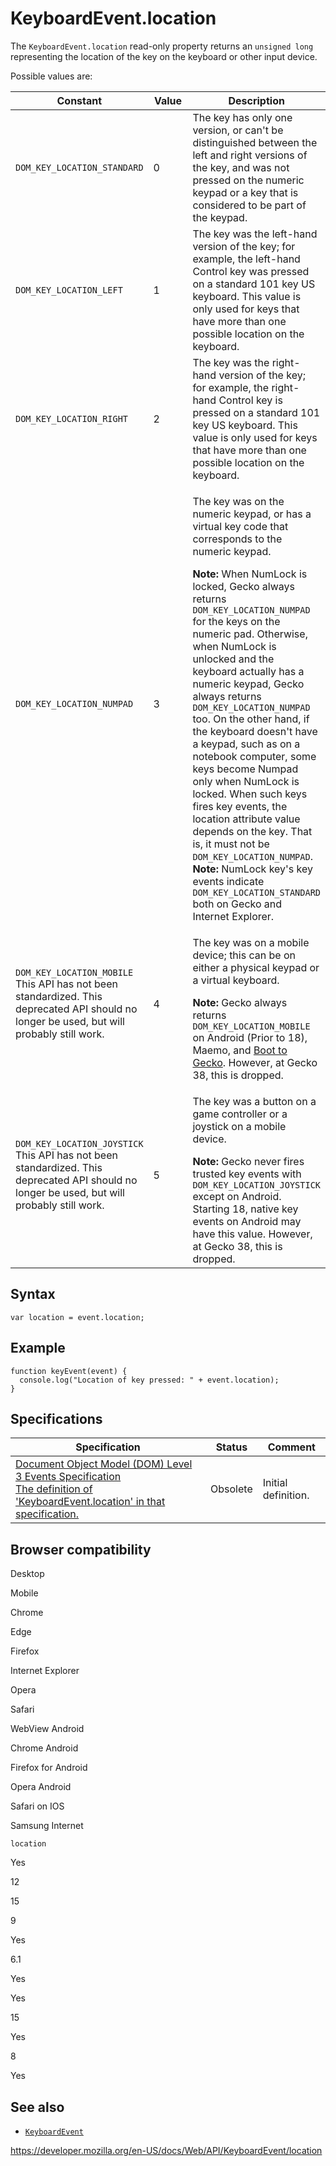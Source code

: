 KeyboardEvent.location
======================

The `KeyboardEvent.location` read-only property returns an `unsigned long` representing the location of the key on the keyboard or other input device.

Possible values are:

<table><colgroup><col style="width: 33%" /><col style="width: 33%" /><col style="width: 33%" /></colgroup><thead><tr class="header"><th>Constant</th><th>Value</th><th>Description</th></tr></thead><tbody><tr class="odd"><td><code>DOM_KEY_LOCATION_STANDARD</code></td><td>0</td><td>The key has only one version, or can't be distinguished between the left and right versions of the key, and was not pressed on the numeric keypad or a key that is considered to be part of the keypad.</td></tr><tr class="even"><td><code>DOM_KEY_LOCATION_LEFT</code></td><td>1</td><td>The key was the left-hand version of the key; for example, the left-hand Control key was pressed on a standard 101 key US keyboard. This value is only used for keys that have more than one possible location on the keyboard.</td></tr><tr class="odd"><td><code>DOM_KEY_LOCATION_RIGHT</code></td><td>2</td><td>The key was the right-hand version of the key; for example, the right-hand Control key is pressed on a standard 101 key US keyboard. This value is only used for keys that have more than one possible location on the keyboard.</td></tr><tr class="even"><td><code>DOM_KEY_LOCATION_NUMPAD</code></td><td>3</td><td><p>The key was on the numeric keypad, or has a virtual key code that corresponds to the numeric keypad.</p><div class="note notecard"><strong>Note:</strong> When NumLock is locked, Gecko always returns <code>DOM_KEY_LOCATION_NUMPAD</code> for the keys on the numeric pad. Otherwise, when NumLock is unlocked and the keyboard actually has a numeric keypad, Gecko always returns <code>DOM_KEY_LOCATION_NUMPAD</code> too. On the other hand, if the keyboard doesn't have a keypad, such as on a notebook computer, some keys become Numpad only when NumLock is locked. When such keys fires key events, the location attribute value depends on the key. That is, it must not be <code>DOM_KEY_LOCATION_NUMPAD</code>.</div><div class="note notecard"><strong>Note:</strong> NumLock key's key events indicate <code>DOM_KEY_LOCATION_STANDARD</code> both on Gecko and Internet Explorer.</div></td></tr><tr class="odd"><td><code>DOM_KEY_LOCATION_MOBILE</code> <span class="icon non-standard" data-viewbox="0 0 100 100" data-xmlns="http://www.w3.org/2000/svg" data-role="img"> This API has not been standardized. </span><span class="icon deprecated" data-viewbox="0 0 100 100" data-xmlns="http://www.w3.org/2000/svg" data-role="img"> This deprecated API should no longer be used, but will probably still work. </span></td><td>4</td><td><p>The key was on a mobile device; this can be on either a physical keypad or a virtual keyboard.</p><div class="note notecard"><strong>Note:</strong> Gecko always returns <code>DOM_KEY_LOCATION_MOBILE</code> on Android (Prior to 18), Maemo, and <a href="https://developer.mozilla.org/en-US/docs/Mozilla/Boot_to_Gecko">Boot to Gecko</a>. However, at <span>Gecko 38</span>, this is dropped.</div></td></tr><tr class="even"><td><code>DOM_KEY_LOCATION_JOYSTICK</code> <span class="icon non-standard" data-viewbox="0 0 100 100" data-xmlns="http://www.w3.org/2000/svg" data-role="img"> This API has not been standardized. </span> <span class="icon deprecated" data-viewbox="0 0 100 100" data-xmlns="http://www.w3.org/2000/svg" data-role="img"> This deprecated API should no longer be used, but will probably still work. </span></td><td>5</td><td><p>The key was a button on a game controller or a joystick on a mobile device.</p><div class="note notecard"><strong>Note:</strong> Gecko never fires trusted key events with <code>DOM_KEY_LOCATION_JOYSTICK</code> except on Android. Starting 18, native key events on Android may have this value. However, at <span>Gecko 38</span>, this is dropped.</div></td></tr></tbody></table>

Syntax
------

    var location = event.location;

Example
-------

    function keyEvent(event) {
      console.log("Location of key pressed: " + event.location);
    }

Specifications
--------------

<table><thead><tr class="header"><th>Specification</th><th>Status</th><th>Comment</th></tr></thead><tbody><tr class="odd"><td><a href="https://www.w3.org/TR/2014/WD-DOM-Level-3-Events-20140925/#widl-KeyboardEvent-location">Document Object Model (DOM) Level 3 Events Specification<br />
<span class="small">The definition of 'KeyboardEvent.location' in that specification.</span></a></td><td><span class="spec-obsolete">Obsolete</span></td><td>Initial definition.</td></tr></tbody></table>

Browser compatibility
---------------------

Desktop

Mobile

Chrome

Edge

Firefox

Internet Explorer

Opera

Safari

WebView Android

Chrome Android

Firefox for Android

Opera Android

Safari on IOS

Samsung Internet

`location`

Yes

12

15

9

Yes

6.1

Yes

Yes

15

Yes

8

Yes

See also
--------

-   [`KeyboardEvent`](../keyboardevent)

<a href="https://developer.mozilla.org/en-US/docs/Web/API/KeyboardEvent/location" class="_attribution-link">https://developer.mozilla.org/en-US/docs/Web/API/KeyboardEvent/location</a>
